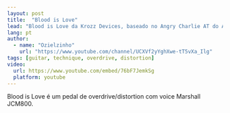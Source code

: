```yaml
---
layout: post
title:  "Blood is Love"
lead: "Blood is Love da Krozz Devices, baseado no Angry Charlie AT do Andy Timmons"
lang: pt
author:
  - name: "Ozielzinho"
    url: "https://www.youtube.com/channel/UCXVf2yYghXwe-tT5vXa_Ilg"
tags: [guitar, technique, overdrive, distortion]
video:
  url: https://www.youtube.com/embed/76bF7JemkSg
  platform: youtube
---
```


Blood is Love é um pedal de overdrive/distortion com voice Marshall JCM800.
